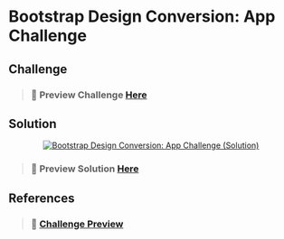 # Bootstrap Design Conversion: App Challenge

## Challenge

> ### 🔗 Preview Challenge [Here](https://www.figma.com/file/Frs80hDJudAJ83SaTZljBf/COVID19-Screening-Test)

## Solution

<p align="center">
        <a href="#"><img alt="Bootstrap Design Conversion: App Challenge (Solution)"
                        src="https://i.postimg.cc/ZqsZzjT1/Bootstrap-Design-Conversion-App-Challenge.png" /></a>
</p>

> ### 🔗 Preview Solution [Here](https://replit.com/@beKashif/bootstrap-design-conversion-app-challenge)

## References

> ### 🔗 [Challenge Preview](https://www.figma.com/file/Frs80hDJudAJ83SaTZljBf/COVID19-Screening-Test)
